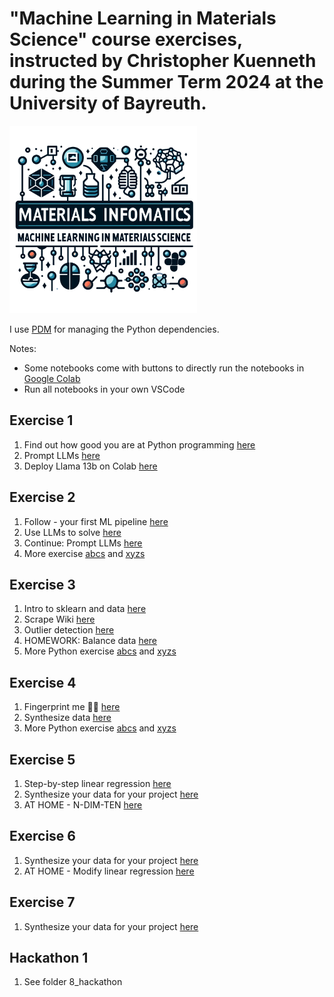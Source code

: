 # "Machine Learning in Materials Science" course exercises, instructed by Christopher Kuenneth during the Summer Term 2024 at the University of Bayreuth.

<img src="files/logo.webp" alt="drawing" style="width:300px;"/>


I use [PDM](https://github.com/pdm-project/pdm/) for managing the Python dependencies. 


Notes: 

- Some notebooks come with buttons to directly run the notebooks in [Google Colab](https://colab.research.google.com/)
- Run all notebooks in your own VSCode 



## Exercise 1

1. Find out how good you are at Python programming [here](1_exercise/evaluate_python_skills.ipynb)
1. Prompt LLMs [here](1_exercise/prompt_LLMs.ipynb)
2. Deploy Llama 13b on Colab [here](1_exercise/deploy_codellama_13B_tutorial.ipynb)


## Exercise 2

1. Follow - your first ML pipeline [here](2_exercise/first_ml_pipeline.ipynb)
2. Use LLMs to solve [here](1_exercise/evaluate_python_skills.ipynb)
3. Continue: Prompt LLMs [here](1_exercise/prompt_LLMs.ipynb)
4. More exercise [abcs](2_exercise/python_abcs.ipynb) and [xyzs](2_exercise/python_xyzs.ipynb)


## Exercise 3

1. Intro to sklearn and data [here](3_exercise/intro_data.ipynb)
2. Scrape Wiki [here](3_exercise/wikipedia_api.ipynb)
3. Outlier detection [here](3_exercise/intro_data.ipynb)
4. HOMEWORK: Balance data [here](3_exercise/Balance_data_and_save.ipynb)
5. More Python exercise [abcs](2_exercise/python_abcs.ipynb) and [xyzs](2_exercise/python_xyzs.ipynb)

## Exercise 4

1. Fingerprint me 👣🤘 [here](4_exercise/fingerprints.ipynb)
2. Synthesize data [here](4_exercise/synthesize_your_own_data.ipynb)
3. More Python exercise [abcs](2_exercise/python_abcs.ipynb) and [xyzs](2_exercise/python_xyzs.ipynb)

## Exercise 5

1. Step-by-step linear regression [here](5_exercise/step-by-step-linear-regression.ipynb)
2. Synthesize your data for your project [here](4_exercise/synthesize_your_own_data.ipynb)
3. AT HOME - N-DIM-TEN [here](5_exercise/AT_HOME_multi_dim_arrays.ipynb)

## Exercise 6

1. Synthesize your data for your project [here](4_exercise/synthesize_your_own_data.ipynb)
1. AT HOME - Modify linear regression [here](6_exercise/AT_HOME.ipynb)


## Exercise 7

1. Synthesize your data for your project [here](4_exercise/synthesize_your_own_data.ipynb)


## Hackathon 1

1. See folder 8_hackathon

